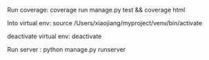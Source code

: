 Run coverage: 
coverage run manage.py test && coverage html 

Into virtual env: 
source /Users/xiaojiang/myproject/venv/bin/activate  

deactivate virtual env:
deactivate

Run server : 
python manage.py runserver 
